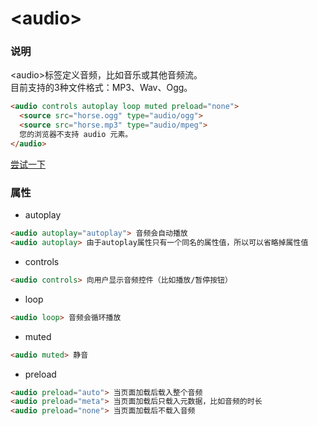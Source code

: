 # &lt;audio&gt;

### 说明
&lt;audio&gt;标签定义音频，比如音乐或其他音频流。  
目前支持的3种文件格式：MP3、Wav、Ogg。
```html
<audio controls autoplay loop muted preload="none">
  <source src="horse.ogg" type="audio/ogg">
  <source src="horse.mp3" type="audio/mpeg">
  您的浏览器不支持 audio 元素。
</audio>
```
<a href="http://www.runoob.com/try/try.php?filename=tryhtml5_audio_preload" target="_blank">尝试一下</a>


### 属性
- autoplay

```html
<audio autoplay="autoplay"> 音频会自动播放
<audio autoplay> 由于autoplay属性只有一个同名的属性值，所以可以省略掉属性值
```

- controls

```html
<audio controls> 向用户显示音频控件（比如播放/暂停按钮）
```

- loop

```html
<audio loop> 音频会循环播放
```

- muted

```html
<audio muted> 静音
```

- preload

```html
<audio preload="auto"> 当页面加载后载入整个音频
<audio preload="meta"> 当页面加载后只载入元数据，比如音频的时长
<audio preload="none"> 当页面加载后不载入音频
```
